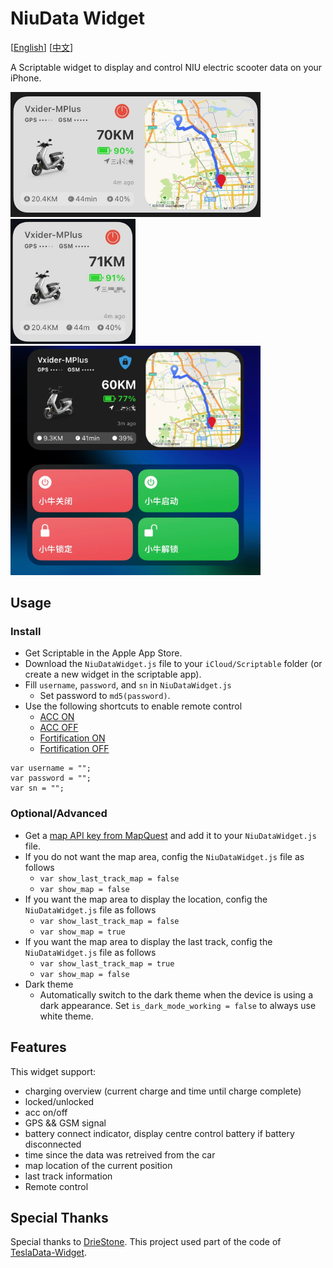 # NiuData Widget

[[English](README_EN.md)] [[中文](README.md)]

A Scriptable widget to display and control NIU electric scooter data on your iPhone. 

<img src="screenshots/screen_001.jpg" width="400" />
<img src="screenshots/screen_002.jpg" width="200" />
<img src="screenshots/screen_003.jpg" width="400" />

## Usage
### Install

* Get Scriptable in the Apple App Store.
* Download the `NiuDataWidget.js` file to your `iCloud/Scriptable` folder (or create a new widget in the scriptable app).
* Fill `username`, `password`, and `sn` in `NiuDataWidget.js`
    * Set password to `md5(password)`.
* Use the following shortcuts to enable remote control
    * [ACC ON](https://www.icloud.com/shortcuts/25ea79d45bb84aa1a9b45a3c70ac61a6)
    * [ACC OFF](https://www.icloud.com/shortcuts/77fb596c05214521a0faa687e3f113b2)
    * [Fortification ON](https://www.icloud.com/shortcuts/003cff2ec216426da2275722a342d702)
    * [Fortification OFF](https://www.icloud.com/shortcuts/3f09f3a99f21421ca95fa479d9df849b)

```
var username = "";
var password = "";
var sn = "";
```

### Optional/Advanced
* Get a [map API key from MapQuest](https://developer.mapquest.com/) and add it to your `NiuDataWidget.js` file.
* If you do not want the map area, config the `NiuDataWidget.js` file as follows
    * `var show_last_track_map = false`
    * `var show_map = false`
* If you want the map area to display the location, config the `NiuDataWidget.js` file as follows
    * `var show_last_track_map = false`
    * `var show_map = true`
* If you want the map area to display the last track, config the `NiuDataWidget.js` file as follows
    * `var show_last_track_map = true`
    * `var show_map = false`
* Dark theme
    * Automatically switch to the dark theme when the device is using a dark appearance.
      Set `is_dark_mode_working = false` to always use white theme.

## Features

This widget support:
* charging overview (current charge and time until charge complete)
* locked/unlocked
* acc on/off
* GPS && GSM signal
* battery connect indicator, display centre control battery if battery disconnected
* time since the data was retreived from the car
* map location of the current position
* last track information
* Remote control

## Special Thanks

Special thanks to [DrieStone](https://github.com/DrieStone). This project used
part of the code of
[TeslaData-Widget](https://github.com/DrieStone/TeslaData-Widget).

